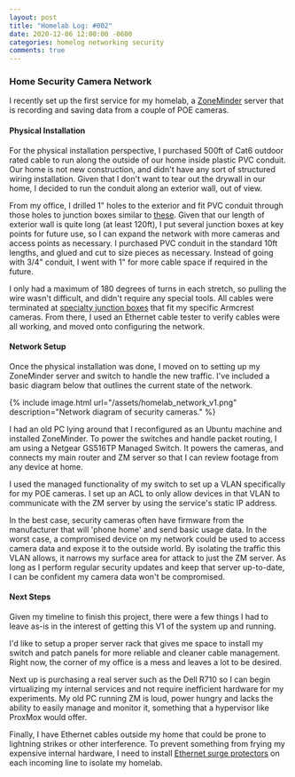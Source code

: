 ```yaml
---
layout: post
title: "Homelab Log: #002"
date: 2020-12-06 12:00:00 -0600
categories: homelog networking security
comments: true
---
```


### Home Security Camera Network

I recently set up the first service for my homelab, a [ZoneMinder][zm] server
that is recording and saving data from a couple of POE cameras. 

#### Physical Installation
For the physical installation perspective, I purchased 500ft of Cat6 outdoor
rated cable to run along the outside of our home inside plastic PVC conduit.
Our home is not new construction, and didn't have any sort of structured
wiring installation. Given that I don't want to tear out the drywall in our
home, I decided to run the conduit along an exterior wall, out of view.

From my office, I drilled 1" holes to the exterior and fit PVC conduit through
those holes to junction boxes similar to [these][pvc_junction]. Given that our
length of exterior wall is quite long (at least 120ft), I put several junction
boxes at key points for future use, so I can expand the network with more
cameras and access points as necessary. I purchased PVC conduit in the standard
10ft lengths, and glued and cut to size pieces as necessary. Instead of going
with 3/4" conduit, I went with 1" for more cable space if required in the
future.

I only had a maximum of 180 degrees of turns in each stretch, so pulling the
wire wasn't difficult, and didn't require any special tools. All cables were
terminated at [specialty junction boxes][camera_junction] that fit my specific
Armcrest cameras. From there, I used an Ethernet cable tester to verify cables
were all working, and moved onto configuring the network.

#### Network Setup

Once the physical installation was done, I moved on to setting up my ZoneMinder
server and switch to handle the new traffic. I've included a basic diagram
below that outlines the current state of the network.

{% include image.html url="/assets/homelab_network_v1.png" description="Network
diagram of security cameras." %}

I had an old PC lying around that I reconfigured as an Ubuntu machine and
installed ZoneMinder. To power the switches and handle packet routing, I am
using a Netgear GS516TP Managed Switch. It powers the cameras, and connects my
main router and ZM server so that I can review footage from any device at home.

I used the managed functionality of my switch to set up a VLAN specifically for
my POE cameras. I set up an ACL to only allow devices in that VLAN to
communicate with the ZM server by using the service's static IP address. 

In the best case, security cameras often have firmware from the manufacturer that will
'phone home' and send basic usage data. In the worst case, a compromised device
on my network could be used to access camera data and expose it to the outside
world. By isolating the traffic this VLAN allows, it narrows my surface area
for attack to just the ZM server. As long as I perform regular security updates
and keep that server up-to-date, I can be confident my camera data won't be
compromised.

#### Next Steps

Given my timeline to finish this project, there were a few things I had to leave
as-is in the interest of getting this V1 of the system up and running.

I'd like to setup a proper server rack that gives me space to install my
switch and patch panels for more reliable and cleaner cable management. Right
now, the corner of my office is a mess and leaves a lot to be desired.

Next up is purchasing a real server such as the Dell R710 so I can begin
virtualizing my internal services and not require inefficient hardware for my
experiments. My old PC running ZM is loud, power hungry and lacks the ability
to easily manage and monitor it, something that a hypervisor like ProxMox would
offer.

Finally, I have Ethernet cables outside my home that could be prone to
lightning strikes or other interference. To prevent something from frying my
expensive internal hardware, I need to install [Ethernet surge
protectors][ethernetground] on each incoming line to isolate my homelab.


[zm]: https://www.zoneminder.com/
[pvc_junction]: https://www.amazon.com/Thomas-Betts-E987R-JUNCTION-BOX/dp/B000HEIX6W/
[camera_junction]: https://www.amazon.com/gp/product/B07FNQWGLH/
[ethernetground]: https://www.amazon.com/Ethernet-Surge-Protector-Gigabit-1000Mbs/dp/B07GBLFFNK/

